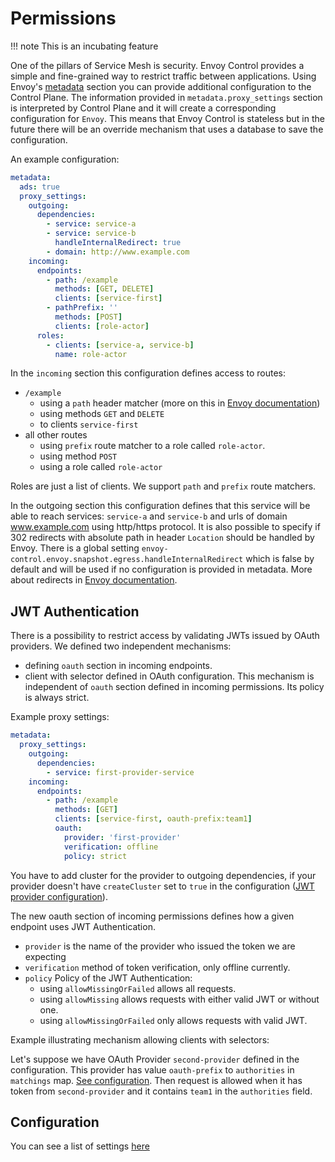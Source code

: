 # Permissions

!!! note
    This is an incubating feature

One of the pillars of Service Mesh is security.
Envoy Control provides a simple and fine-grained way to restrict traffic between applications.
Using Envoy's [metadata](https://www.envoyproxy.io/docs/envoy/latest/api-v2/api/v2/core/base.proto#core-metadata)
section you can provide additional configuration to the Control Plane.
The information provided in `metadata.proxy_settings` section is interpreted by Control Plane
and it will create a corresponding configuration for `Envoy`.
This means that Envoy Control is stateless
but in the future there will be an override mechanism that uses a database to save the configuration.

An example configuration:

```yaml
metadata:
  ads: true
  proxy_settings:
    outgoing:
      dependencies:
        - service: service-a
        - service: service-b
          handleInternalRedirect: true
        - domain: http://www.example.com
    incoming:
      endpoints:
        - path: /example
          methods: [GET, DELETE]
          clients: [service-first]
        - pathPrefix: ''
          methods: [POST]
          clients: [role-actor]
      roles:
        - clients: [service-a, service-b]
          name: role-actor
```

In the `incoming` section this configuration defines access to routes:

* `/example`
    * using a `path` header matcher (more on this in [Envoy documentation](https://www.envoyproxy.io/docs/envoy/latest/api-v2/config/rbac/v2/rbac.proto#config-rbac-v2-permission))
    * using methods `GET` and `DELETE`
    * to clients `service-first`
* all other routes
    * using `prefix` route matcher to a role called `role-actor`.
    * using method `POST`
    * using a role called `role-actor`

Roles are just a list of clients. We support `path` and `prefix` route matchers.

In the outgoing section this configuration defines that this service will be able to reach
services: `service-a` and `service-b` and urls of domain www.example.com using http/https protocol. 
It is also possible to specify if 302 redirects with absolute path in header `Location` should be
handled by Envoy. There is a global setting `envoy-control.envoy.snapshot.egress.handleInternalRedirect` which is false by default
and will be used if no configuration is provided in metadata. More about redirects in
[Envoy documentation](https://www.envoyproxy.io/docs/envoy/latest/intro/arch_overview/http/http_connection_management#internal-redirects).

## JWT Authentication

There is a possibility to restrict access by validating JWTs issued by OAuth providers.
We defined two independent mechanisms:
- defining `oauth` section in incoming endpoints.
- client with selector defined in OAuth configuration. This mechanism is independent of `oauth` section defined in incoming permissions. Its policy is always strict.


Example proxy settings:
```yaml
metadata:
  proxy_settings:
    outgoing:
      dependencies:
        - service: first-provider-service
    incoming:
      endpoints:
        - path: /example
          methods: [GET]
          clients: [service-first, oauth-prefix:team1]
          oauth:
            provider: 'first-provider'
            verification: offline
            policy: strict
```
You have to add cluster for the provider to outgoing dependencies, if your provider doesn't have `createCluster` set to `true`
in the configuration ([JWT provider configuration](../configuration.md#jwt-filter)).

The new oauth section of incoming permissions defines how a given endpoint uses JWT Authentication.

* `provider` is the name of the provider who issued the token we are expecting
* `verification` method of token verification, only offline currently.
* `policy` Policy of the JWT Authentication:
    * using `allowMissingOrFailed` allows all requests.
    * using `allowMissing` allows requests with either valid JWT or without one.
    * using `allowMissingOrFailed` only allows requests with valid JWT.


Example illustrating mechanism allowing clients with selectors:

Let's suppose we have OAuth Provider `second-provider` defined in the configuration. This provider has value
`oauth-prefix` to `authorities` in `matchings` map. [See configuration](../configuration.md#jwt-filter).
Then request is allowed when it has token from `second-provider` and it contains `team1` in the `authorities` field.
## Configuration

You can see a list of settings [here](../configuration.md#permissions)
